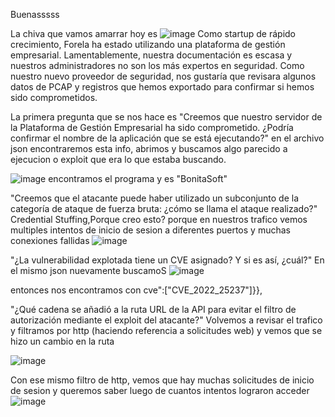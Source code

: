 Buenasssss

La chiva que vamos amarrar hoy es 
![image](https://github.com/user-attachments/assets/bfe8c140-cbec-41ee-ae57-b09ebc7fe531)
Como startup de rápido crecimiento, Forela ha estado utilizando una plataforma de gestión empresarial. Lamentablemente, nuestra documentación es escasa y nuestros administradores no son los más expertos en seguridad. Como nuestro nuevo proveedor de seguridad, nos gustaría que revisara algunos datos de PCAP y registros que hemos exportado para confirmar si hemos sido comprometidos.

La primera pregunta que se nos hace es "Creemos que nuestro servidor de la Plataforma de Gestión Empresarial ha sido comprometido. ¿Podría confirmar el nombre de la aplicación que se está ejecutando?" en el archivo json encontraremos esta info, abrimos y buscamos algo parecido a ejecucion o exploit que era lo que estaba buscando.

![image](https://github.com/user-attachments/assets/611b2636-9657-4cfa-ad34-6a4d99da070d)
encontramos el programa y es "BonitaSoft"

"Creemos que el atacante puede haber utilizado un subconjunto de la categoría de ataque de fuerza bruta: ¿cómo se llama el ataque realizado?" Credential Stuffing,Porque creo esto? porque en nuestros trafico vemos multiples intentos de inicio de sesion a diferentes puertos y muchas conexiones fallidas
![image](https://github.com/user-attachments/assets/b68aef03-ce0d-4a98-a198-9b1e0fc8f469)

"¿La vulnerabilidad explotada tiene un CVE asignado? Y si es así, ¿cuál?" En el mismo json nuevamente buscamoS
![image](https://github.com/user-attachments/assets/e6076f4f-092e-46d0-8114-4cf65944c580)

entonces nos encontramos con cve":["CVE_2022_25237"]}},

"¿Qué cadena se añadió a la ruta URL de la API para evitar el filtro de autorización mediante el exploit del atacante?" Volvemos a revisar el trafico y filtramos por http (haciendo referencia a solicitudes web) y vemos que se hizo un cambio en la ruta

![image](https://github.com/user-attachments/assets/d7648a36-fa0f-4a96-968b-ca3a1059f735)

Con ese mismo filtro de http, vemos que hay muchas solicitudes de inicio de sesion y queremos saber luego de cuantos intentos lograron acceder
![image](https://github.com/user-attachments/assets/259efeb3-973b-4780-b4d2-6fbea61a6520)
